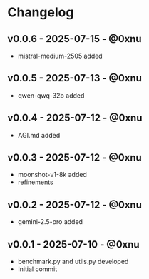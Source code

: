 # Changelog

## v0.0.6 - 2025-07-15 - @0xnu
* mistral-medium-2505 added

## v0.0.5 - 2025-07-13 - @0xnu
* qwen-qwq-32b added

## v0.0.4 - 2025-07-12 - @0xnu
* AGI.md added

## v0.0.3 - 2025-07-12 - @0xnu
* moonshot-v1-8k added
* refinements

## v0.0.2 - 2025-07-12 - @0xnu
* gemini-2.5-pro added

## v0.0.1 - 2025-07-10 - @0xnu
* benchmark.py and utils.py developed
* Initial commit